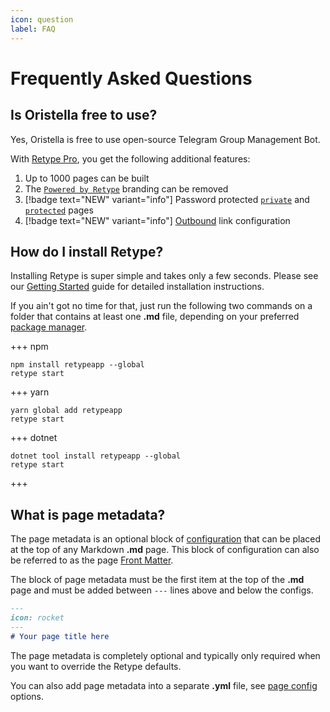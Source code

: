 ```yaml
---
icon: question
label: FAQ
---
```

# Frequently Asked Questions

## Is Oristella free to use?

Yes, Oristella is free to use open-source Telegram Group Management Bot.

With [Retype Pro](/pro/pro.md), you get the following additional features:

1. Up to 1000 pages can be built
2. The [`Powered by Retype`](/configuration/project.md#poweredbyretype) branding can be removed
3. [!badge text="NEW" variant="info"] Password protected [`private`](/configuration/page.md#private) and [`protected`](/configuration/page.md#protected) pages
4. [!badge text="NEW" variant="info"] [Outbound](/configuration/project.md#outbound) link configuration

## How do I install Retype?

Installing Retype is super simple and takes only a few seconds. Please see our [Getting Started](/guides/getting-started.md) guide for detailed installation instructions.

If you ain't got no time for that, just run the following two commands on a folder that contains at least one **.md** file, depending on your preferred [package manager](/guides/getting-started.md#prerequisites).

+++ npm
```
npm install retypeapp --global
retype start
```
+++ yarn
```
yarn global add retypeapp
retype start
```
+++ dotnet
```
dotnet tool install retypeapp --global
retype start
```
+++

## What is page metadata?

The page metadata is an optional block of [configuration](/configuration/page.md) that can be placed at the top of any Markdown **.md** page. This block of configuration can also be referred to as the page [Front Matter](https://jekyllrb.com/docs/front-matter/).

The block of page metadata must be the first item at the top of the **.md** page and must be added between `---` lines above and below the configs.

```md sample.md
---
icon: rocket
---
# Your page title here
```

The page metadata is completely optional and typically only required when you want to override the Retype defaults.

You can also add page metadata into a separate **.yml** file, see [page config](/configuration/page.md#separate-yml-file) options.
